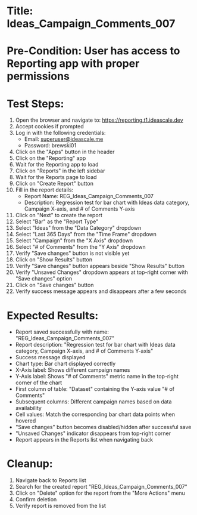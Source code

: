# Title: Ideas_Campaign_Comments_007

# Pre-Condition: User has access to Reporting app with proper permissions

# Test Steps:
1. Open the browser and navigate to: https://reporting.t1.ideascale.dev
2. Accept cookies if prompted
3. Log in with the following credentials:
   - Email: superuser@ideascale.me
   - Password: brewski01
4. Click on the "Apps" button in the header
5. Click on the "Reporting" app
6. Wait for the Reporting app to load
7. Click on "Reports" in the left sidebar
8. Wait for the Reports page to load
9. Click on "Create Report" button
10. Fill in the report details:
    - Report Name: REG_Ideas_Campaign_Comments_007
    - Description: Regression test for bar chart with Ideas data category, Campaign X-axis, and # of Comments Y-axis
11. Click on "Next" to create the report
12. Select "Bar" as the "Report Type"
13. Select "Ideas" from the "Data Category" dropdown
14. Select "Last 365 Days" from the "Time Frame" dropdown
15. Select "Campaign" from the "X Axis" dropdown
16. Select "# of Comments" from the "Y Axis" dropdown
17. Verify "Save changes" button is not visible yet
18. Click on "Show Results" button
19. Verify "Save changes" button appears beside "Show Results" button
20. Verify "Unsaved Changes" dropdown appears at top-right corner with "Save changes" option
21. Click on "Save changes" button
22. Verify success message appears and disappears after a few seconds

# Expected Results:
- Report saved successfully with name: "REG_Ideas_Campaign_Comments_007"
- Report description: "Regression test for bar chart with Ideas data category, Campaign X-axis, and # of Comments Y-axis"
- Success message displayed
- Chart type: Bar chart displayed correctly
- X-Axis label: Shows different campaign names
- Y-Axis label: Shows "# of Comments" metric name in the top-right corner of the chart
- First column of table: "Dataset" containing the Y-axis value "# of Comments"
- Subsequent columns: Different campaign names based on data availability
- Cell values: Match the corresponding bar chart data points when hovered
- "Save changes" button becomes disabled/hidden after successful save
- "Unsaved Changes" indicator disappears from top-right corner
- Report appears in the Reports list when navigating back

# Cleanup:
1. Navigate back to Reports list
2. Search for the created report "REG_Ideas_Campaign_Comments_007"
3. Click on "Delete" option for the report from the "More Actions" menu
4. Confirm deletion
5. Verify report is removed from the list